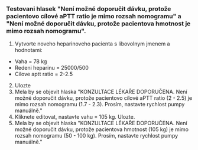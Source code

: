 ### Testovani hlasek "Není možné doporučit dávku, protože pacientovo cílové aPTT ratio je mimo rozsah nomogramu" a "Není možné doporučit dávku, protože pacientova hmotnost je mimo rozsah nomogramu".
1. Vytvorte noveho heparinoveho pacienta s libovolnym jmenem a hodnotami:
- Vaha = 78 kg
- Redeni heparinu = 25000/500
- Cilove aptt ratio = 2-2.5
2. Ulozte
3. Mela by se objevit hlaska "KONZULTACE LÉKAŘE DOPORUČENA.
   Není možné doporučit dávku, protože pacientovo cílové aPTT ratio (2 - 2.5) je mimo rozsah nomogramu (1.7 - 2.3). Prosím, nastavte rychlost pumpy manuálně."
4. Kliknete editovat, nastavte vahu = 105 kg. Ulozte.
5. Mela by se objevit hlaska "KONZULTACE LÉKAŘE DOPORUČENA.
   Není možné doporučit dávku, protože pacientova hmotnost (105 kg) je mimo rozsah nomogramu (50 - 100 kg). Prosím, nastavte rychlost pumpy manuálně."